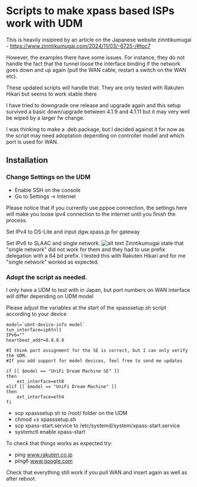 # Scripts to make xpass based ISPs work with UDM

This is heavily insipired by an article on the Japanese website zinntikumugai - https://www.zinntikumugai.com/2024/11/03/-6725-/#toc7

However, the examples there have some issues.  For instance, they do not handle the fact that the tunnel loose the interface binding if the network goes down and up again (pull the WAN cable, restart a switch on the WAN etc). 

These updated scripts will handle that.
They are only tested with Rakuten Hikari but seems to work stable there

I have tried to downgrade one release and upgrade again and this setup survived a basic down/upgrade between 4.1.9 and 4.1.11 but it may very well be wiped by a larger fw change. 

I was thinking to make a .deb package, but I decided against it for now as the script may need adoptation depending on controller model and which port is used for WAN.

## Installation
### Change Settings on the UDM
- Enable SSH on the console
- Go to Settings -> Internet

Please notice that if you currently use pppoe connection, the settings here will make you loose ipv4 connection to the internet until you finish the process.

Set IPv4 to DS-Lite and input dgw.xpass.jp for gateway

Set IPv6 to SLAAC and single network. 
![alt text](https://github.com/terjenm/xpass-start/blob/main/Images/InternetSettings.png?raw=true)
Zinntikumugai state that "single network" did not work for them and they had to use prefix delegation with a 64 bit prefix. I tested this with Rakuten Hikari and for me "single network" worked as expected. 

### Adopt the script as needed.
I only have a UDM to test with in Japan, but port numbers on WAN interface will differ depending on UDM model

Please adjust the variables at the start of the xpasssetup.sh script according to your device
```
model=`ubnt-device-info model`
tun_interface=ip6tnl1
IPv6=""
heartbeat_addr=8.8.8.8

#I think port assignment for the SE is correct, but I can only verify the UDM. 
#If you add support for model devices, feel free to send me updates

if [[ $model == "UniFi Dream Machine SE" ]]
then
    ext_interface=eth8
elif [[ $model == "UniFi Dream Machine" ]]
then
    ext_interface=eth4
fi
```
- scp xpasssetup.sh to /root/ folder on the UDM
- chmod +x xpasssetup.sh
- scp xpass-start.service to /etc/systemd/system/xpass-start.service
- systemctl enable xpass-start

To check that things works as expected try:
- ping www.rakuten.co.jp
- ping6 www.google.com

Check that everything still work if you pull WAN and insert again as well as after reboot.



